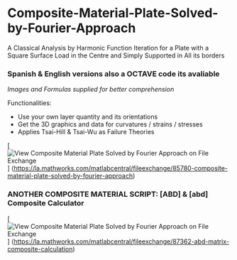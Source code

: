# Composite-Material-Plate-Solved-by-Fourier-Approach
A Classical Analysis by Harmonic Function Iteration for a Plate with a Square Surface Load in the Centre and Simply Supported in All its borders

### Spanish & English versions also a OCTAVE code its avaliable
*Images and Formulas supplied for better comprehension*

Functionalities:
* Use your own layer quantity and its orientations
* Get the 3D graphics and data for curvatures / strains / stresses
* Applies Tsai-Hill & Tsai-Wu as Failure Theories

[![View Composite Material Plate Solved by Fourier Approach on File Exchange](https://www.mathworks.com/matlabcentral/images/matlab-file-exchange.svg)]
(https://la.mathworks.com/matlabcentral/fileexchange/85780-composite-material-plate-solved-by-fourier-approach)

### ANOTHER COMPOSITE MATERIAL SCRIPT: [ABD] & [abd] Composite Calculator
 
[![View Composite Material Plate Solved by Fourier Approach on File Exchange](https://www.mathworks.com/matlabcentral/images/matlab-file-exchange.svg)]
(https://la.mathworks.com/matlabcentral/fileexchange/87362-abd-matrix-composite-calculation)
